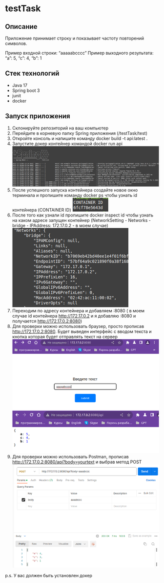# testTask
## Описание
Приложение принимает строку и показывает частоту повторений символов.

Пример входной строки: “aaaaabcccc”
Пример выходного результата: “a”: 5, “c”: 4, “b”: 1

## Стек технологий
- Java 17
- Spring boot 3
- junit
- docker

## Запуск приложения
1) Склонируйте репозиторий на ваш компьютер
2) Перейдите в корневую папку Spring приложения (/testTask/test)
3) Откройте консоль и напишите команду docker build -t api:latest .
4) Запустите докер контейнер командой docker run api
![Screenshot](https://github.com/rikoman/testTask/blob/main/images/runningSpringBoot.png)
6) После успешного запуска контейнера создайте новое окно терминала и пропишите команду docker ps чтобы узнать id контейнера (CONTAINER ID)
![Screenshot](https://github.com/rikoman/testTask/blob/main/images/containerId.png)
8) После того как узнали id пропишите docker inspect id чтобы узнать на каком адресе запущен контейнер (NetworkSetting - Networks - bridge - IPAddress: 172.17.0.2 - в моем случае)
![Screenshot](https://github.com/rikoman/testTask/blob/main/images/IPAddres.png)
10) Переходим по адресу контейнера и добавляем :8080 ( в моем случае id контейнера http://172.17.0.2 и я добавляю :8080 и получается http://172.17.0.2:8080)
11) Для проверки можно использовать браузер, просто прописав http://172.17.0.2:8080. Будет выведен интерфейс с вводом текста и кнопка которая будет отправлять текст на сервер
![Screenshot](https://github.com/rikoman/testTask/blob/main/images/browser.png)
![Screenshot](https://github.com/rikoman/testTask/blob/main/images/browserResult.png)
12) Для проверки можно использовать Postman, прописав http://172.17.0.2:8080/api?body=yourtext и выбрав метод POST
![Screenshot](https://github.com/rikoman/testTask/blob/main/images/postman.png)

p.s. У вас должен быть установлен докер
